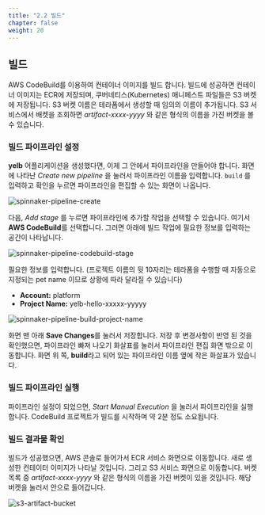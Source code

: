 ```yaml
---
title: "2.2 빌드"
chapter: false
weight: 20
---
```


## 빌드

AWS CodeBuild를 이용하여 컨테이너 이미지를 빌드 합니다. 빌드에 성공하면 컨테이너 이미지는 ECR에 저장되며, 쿠버네티스(Kubernetes) 매니페스트 파일들은 S3 버켓에 저장됩니다. S3 버켓 이름은 테라폼에서 생성할 때 임의의 이름이 추가됩니다. S3 서비스에서 배켓을 조회하면 *artifact-xxxx-yyyy* 와 같은 형식의 이름을 가진 버켓을 볼 수 있습니다.

### 빌드 파이프라인 설정

**yelb** 어플리케이션을 생성했다면, 이제 그 안에서 파이프라인을 만들어야 합니다. 화면에 나타난 *Create new pipeline* 을 눌러서 파이프라인 이름을 입력합니다. `build` 를 입력하고 확인을 누르면 파이프라인을 편집할 수 있는 화면이 나옵니다.

![spinnaker-pipeline-create](/images/spinnaker/pipeline-create.png)

다음, *Add stage* 를 누르면 파이프라인에 추가할 작업을 선택할 수 있습니다. 여기서 **AWS CodeBuild**를 선택합니다. 그러면 아래에 빌드 작업에 필요한 정보를 입력하는 공간이 나타납니다.

![spinnaker-pipeline-codebuild-stage](/images/spinnaker/pipeline-codebuild-stage.png)

필요한 정보를 입력합니다. (프로젝트 이름의 뒷 10자리는 테라폼을 수행할 때 자동으로 지정되는 pet name 이므로 상황에 따라 달라질 수 있습니다)

 - **Account:** platform
 - **Project Name:** yelb-hello-xxxxx-yyyyy

![spinnaker-pipeline-build-project-name](/images/spinnaker/pipeline-build-project-name.png)

화면 맨 아래 **Save Changes**를 눌러서 저장합니다.
저장 후 변경사항이 반영 된 것을 확인했으면, 파이프라인 빠져 나오기 화살표를 눌러서 파이프라인 편집 화면 밖으로 이동합니다. 화면 위 쪽, **build**라고 되어 있는 파이프라인 이름 옆에 작은 화살표가 있습니다.

### 빌드 파이프라인 실행

파이프라인 설정이 되었으면, *Start Manual Execution* 을 눌러서 파이프라인을 실행합니다. CodeBuild 프로젝트가 빌드를 시작하며 약 2분 정도 소요됩니다.

### 빌드 결과물 확인

빌드가 성공했으면, AWS 콘솔로 들어가서 ECR 서비스 화면으로 이동합니다. 새로 생성한 컨테이터 이미지가 나타날 것입니다. 그리고 S3 서비스 화면으로 이동합니다. 버켓 목록 중 *artifact-xxxx-yyyy* 와 같은 형식의 이름을 가진 버켓이 있을 것입니다. 해당 버켓을 눌러서 안으로 들어갑니다.

![s3-artifact-bucket](/images/spinnaker/s3-artifact-bucket.png)
